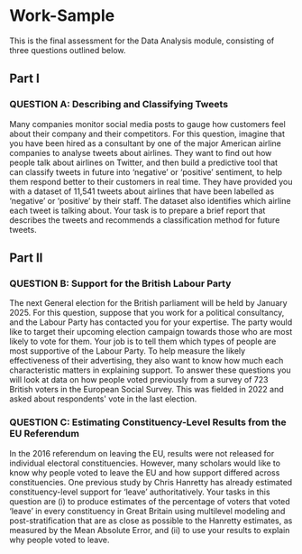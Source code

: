 # Work-Sample
This is the final assessment for the Data Analysis module, consisting of three questions outlined below.

## Part I 
### QUESTION A: Describing and Classifying Tweets
Many companies monitor social media posts to gauge how customers feel about their company and their competitors. For this question, imagine that you have been hired as a consultant by one of the major American airline companies to analyse tweets about airlines. They want to find out how people talk about airlines on Twitter, and then build a predictive tool that can classify tweets in future into ‘negative’ or ‘positive’ sentiment, to help them respond better to their customers in real time. They have provided you with a dataset of 11,541 tweets about airlines that have been labelled as ‘negative’ or ‘positive’ by their staff. The dataset also identifies which airline each tweet is talking about. Your task is to prepare a brief report that describes the tweets and recommends a classification method for future tweets.


## Part II
### QUESTION B: Support for the British Labour Party
The next General election for the British parliament will be held by January 2025. For this question, suppose that you work for a political consultancy, and the Labour Party has contacted you for your expertise. The party would like to target their upcoming election campaign towards those who are most likely to vote for them. Your job is to tell them which types of people are most supportive of the Labour Party. To help measure the likely effectiveness of their advertising, they also want to know how much each characteristic matters in explaining support. To answer these questions you will look at data on how people voted previously from a survey of 723 British voters in the European Social Survey. This was fielded in 2022 and asked about respondents' vote in the last election.

### QUESTION C: Estimating Constituency-Level Results from the EU Referendum
In the 2016 referendum on leaving the EU, results were not released for individual electoral constituencies. However, many scholars would like to know why people voted to leave the EU and how support differed across constituencies. One previous study by Chris Hanretty has already estimated constituency-level support for ‘leave’ authoritatively. Your tasks in this question are (i) to produce estimates of the percentage of voters that voted ‘leave’ in every constituency in Great Britain using multilevel modeling and post-stratification that are as close as possible to the Hanretty estimates, as measured by the Mean Absolute Error, and (ii) to use your results to explain why people voted to leave.
